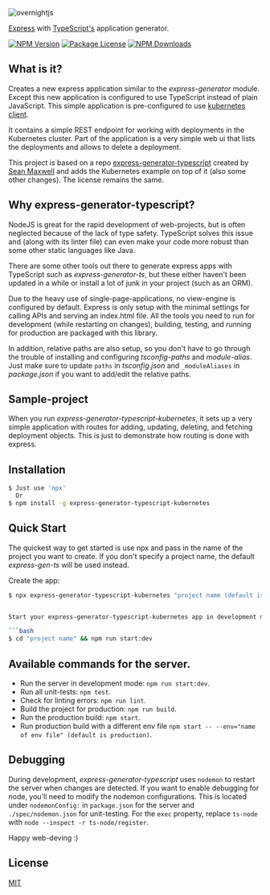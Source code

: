 <img alt='overnightjs' src='https://github.com/jkremser/express-generator-typescript/raw/master/express-typescript-kubernetes.png' border='0'>

[Express](https://www.npmjs.com/package/express) with [TypeScript's](https://www.npmjs.com/package/typescript) application generator.

<a href="https://www.npmjs.com/package/express-generator-typescript-kubernetes" target="_blank"><img src="https://img.shields.io/npm/v/express-generator-typescript-kubernetes.svg" alt="NPM Version" /></a>
<a href="https://www.npmjs.com/package/express-generator-typescript-kubernetes" target="_blank"><img src="https://img.shields.io/npm/l/express-generator-typescript-kubernetes.svg" alt="Package License" /></a>
<a href="https://www.npmjs.com/package/express-generator-typescript-kubernetes" target="_blank"><img src="https://img.shields.io/npm/dm/express-generator-typescript-kubernetes.svg" alt="NPM Downloads" /></a>


## What is it?

Creates a new express application similar to the _express-generator_ module. Except this new
application is configured to use TypeScript instead of plain JavaScript. This simple application
is pre-configured to use [kubernetes client](https://github.com/kubernetes-client/javascript).

It contains a simple REST endpoint for working with deployments in the Kubernetes cluster. Part of the 
application is a very simple web ui that lists the deployments and allows to delete a deployment.

This project is based on a repo [express-generator-typescript](https://github.com/seanpmaxwell/express-generator-typescript.git)
created by [Sean Maxwell](https://github.com/seanpmaxwell) and adds the Kubernetes example on top of it (also some other changes).
The license remains the same.



## Why express-generator-typescript?

NodeJS is great for the rapid development of web-projects, but is often neglected because of the lack of
type safety. TypeScript solves this issue and (along with its linter file) can even make your code
more robust than some other static languages like Java.

There are some other tools out there to generate express apps with TypeScript such as 
_express-generator-ts_, but these either haven't been updated in a while or install a lot of junk 
in your project (such as an ORM). 

Due to the heavy use of single-page-applications, no view-engine is configured by default. Express is 
only setup with the minimal settings for calling APIs and serving an index.html file. All the tools you 
need to run for development (while restarting on changes), building, testing, and running for production 
are packaged with this library. 

In addition, relative paths are also setup, so you don't have to go through the trouble of installing
and configuring _tsconfig-paths_ and _module-alias_. Just make sure to update `paths` in _tsconfig.json_
and `_moduleAliases` in _package.json_ if you want to add/edit the relative paths.


## Sample-project

When you run _express-generator-typescript-kubernetes_, it sets up a very simple application with routes for
adding, updating, deleting, and fetching deployment objects. This is just to demonstrate how routing is done
with express.


## Installation

```sh
$ Just use 'npx'
  Or
$ npm install -g express-generator-typescript-kubernetes
```


## Quick Start

The quickest way to get started is use npx and pass in the name of the project you want to create.
If you don't specify a project name, the default _express-gen-ts_ will be used instead.

Create the app:

```bash
$ npx express-generator-typescript-kubernetes "project name (default is express-gen-ts)"


Start your express-generator-typescript-kubernetes app in development mode at `http://localhost:3000/`:

```bash
$ cd "project name" && npm run start:dev
```


## Available commands for the server.

- Run the server in development mode: `npm run start:dev`.
- Run all unit-tests: `npm test`.
- Check for linting errors: `npm run lint`.
- Build the project for production: `npm run build`.
- Run the production build: `npm start`.
- Run production build with a different env file `npm start -- --env="name of env file" (default is production)`.


## Debugging
During development, _express-generator-typescript_ uses `nodemon` to restart the server when changes
are detected. If you want to enable debugging for node, you'll need to modify the nodemon configurations.
This is located under `nodemonConfig:` in `package.json` for the server and `./spec/nodemon.json` for
unit-testing. For the `exec` property, replace `ts-node` with `node --inspect -r ts-node/register`.


Happy web-deving :)



## License

[MIT](LICENSE)
